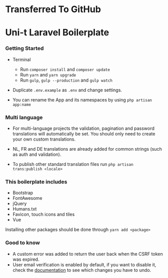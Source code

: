 # Transferred To GitHub

# Uni-t Laravel Boilerplate

### Getting Started

- Terminal
    - Run `composer install` and `composer update`
    - Run `yarn` and `yarn upgrade`
    - Run `gulp`, `gulp --production` and `gulp watch`
- Duplicate `.env.example` as `.env` and change settings.

- You can rename the App and its namespaces by using `php artisan app:name`

### Multi language

- For multi-language projects the validation, pagination and password translations will automatically be set. You should only need to create your own custom translations.

- NL, FR and DE translations are already added for common strings (such as auth and validation).

- To publish other standard translation files run `php artisan trans:publish <locale>`

### This boilerplate includes

- Bootstrap
- FontAwesome
- jQuery
- Humans.txt
- Favicon, touch icons and tiles
- Vue

Installing other packages should be done through `yarn add <package>`

### Good to know

- A custom error was added to return the user back when the CSRF token was expired.
- User email verification is enabled by default, if you want to disable it, check the [documentation](https://laravel.com/docs/5.7/verification) to see which changes you have to undo.
